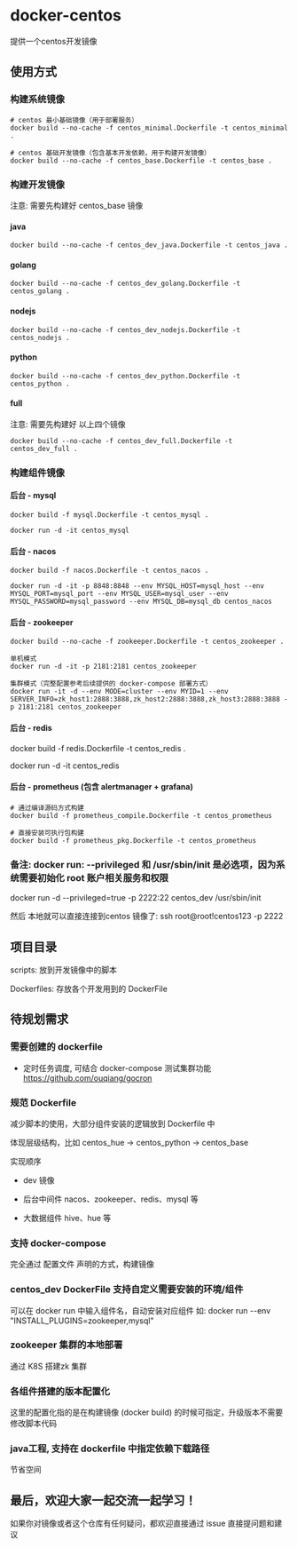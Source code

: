 # docker-centos
提供一个centos开发镜像

## 使用方式
### 构建系统镜像
```
# centos 最小基础镜像（用于部署服务）
docker build --no-cache -f centos_minimal.Dockerfile -t centos_minimal .

# centos 基础开发镜像（包含基本开发依赖，用于构建开发镜像）
docker build --no-cache -f centos_base.Dockerfile -t centos_base .
```

### 构建开发镜像
注意: 需要先构建好 centos_base 镜像

#### java
```
docker build --no-cache -f centos_dev_java.Dockerfile -t centos_java .
```

#### golang
```
docker build --no-cache -f centos_dev_golang.Dockerfile -t centos_golang .
```

#### nodejs
```
docker build --no-cache -f centos_dev_nodejs.Dockerfile -t centos_nodejs .
```

#### python
```
docker build --no-cache -f centos_dev_python.Dockerfile -t centos_python .
```

#### full
注意: 需要先构建好 以上四个镜像
```
docker build --no-cache -f centos_dev_full.Dockerfile -t centos_dev_full .
```

### 构建组件镜像
#### 后台 - mysql
```
docker build -f mysql.Dockerfile -t centos_mysql .

docker run -d -it centos_mysql
```

#### 后台 - nacos
```
docker build -f nacos.Dockerfile -t centos_nacos .

docker run -d -it -p 8848:8848 --env MYSQL_HOST=mysql_host --env MYSQL_PORT=mysql_port --env MYSQL_USER=mysql_user --env MYSQL_PASSWORD=mysql_password --env MYSQL_DB=mysql_db centos_nacos
```

#### 后台 - zookeeper
```
docker build --no-cache -f zookeeper.Dockerfile -t centos_zookeeper .

单机模式
docker run -d -it -p 2181:2181 centos_zookeeper

集群模式（完整配置参考后续提供的 docker-compose 部署方式）
docker run -it -d --env MODE=cluster --env MYID=1 --env SERVER_INFO=zk_host1:2888:3888,zk_host2:2888:3888,zk_host3:2888:3888 -p 2181:2181 centos_zookeeper
```

#### 后台 - redis
docker build -f redis.Dockerfile -t centos_redis .

docker run -d -it centos_redis

#### 后台 - prometheus (包含 alertmanager + grafana)
```
# 通过编译源码方式构建
docker build -f prometheus_compile.Dockerfile -t centos_prometheus

# 直接安装可执行包构建
docker build -f prometheus_pkg.Dockerfile -t centos_prometheus
```

### 备注: docker run: --privileged 和 /usr/sbin/init 是必选项，因为系统需要初始化 root 账户相关服务和权限
docker run -d --privileged=true -p 2222:22 centos_dev /usr/sbin/init

然后 本地就可以直接连接到centos 镜像了:
ssh root@root!centos123 -p 2222

## 项目目录
scripts: 放到开发镜像中的脚本

Dockerfiles: 存放各个开发用到的 DockerFile

## 待规划需求
### 需要创建的 dockerfile
- 定时任务调度, 可结合 docker-compose 测试集群功能
https://github.com/ouqiang/gocron

### 规范 Dockerfile
减少脚本的使用，大部分组件安装的逻辑放到 Dockerfile 中

体现层级结构，比如 centos_hue -> centos_python -> centos_base

实现顺序
- dev 镜像

- 后台中间件
nacos、zookeeper、redis、mysql 等

- 大数据组件
hive、hue 等

### 支持 docker-compose
完全通过 配置文件 声明的方式，构建镜像

### centos_dev DockerFile 支持自定义需要安装的环境/组件
可以在 docker run 中输入组件名，自动安装对应组件
如: docker run --env "INSTALL_PLUGINS=zookeeper,mysql"

### zookeeper 集群的本地部署
通过 K8S 搭建zk 集群

### 各组件搭建的版本配置化
这里的配置化指的是在构建镜像 (docker build) 的时候可指定，升级版本不需要修改脚本代码

### java工程, 支持在 dockerfile 中指定依赖下载路径
节省空间

## 最后，欢迎大家一起交流一起学习！
如果你对镜像或者这个仓库有任何疑问，都欢迎直接通过 issue 直接提问题和建议